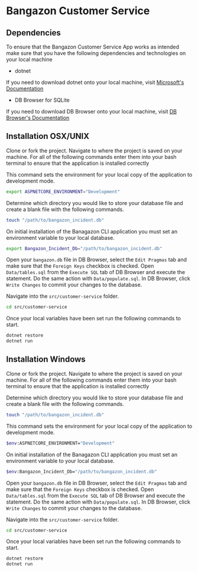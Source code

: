# Bangazon Customer Service

## Dependencies

To ensure that the  Bangazon Customer Service App works as intended make sure that you have the following dependencies and technologies on your local machine

- dotnet 

If you need to download dotnet onto your local machine, visit [Microsoft's Documentation](https://www.microsoft.com/en-us/download/details.aspx?id=30653)

- DB Browser for SQLite

If you need to download DB Browser onto your local machine, visit [DB Browser's Documentation](http://sqlitebrowser.org/)

## Installation OSX/UNIX

Clone or fork the project. Navigate to where the project is saved on your machine. For all of the following commands enter them into your bash terminal to ensure that the application is installed correctly


This command sets the environment for your local copy of the application to development mode.
```Bash
export ASPNETCORE_ENVIRONMENT="Development"
```

Determine which directory you would like to store your database file and create a blank file with the following commands.
```Bash
touch "/path/to/bangazon_incident.db"
```

On initial installation of the Banagazon CLI application you must set an environment variable to your local database.
```Bash
export Bangazon_Incident_Db="/path/to/bangazon_incident.db"
```

Open your `bangazon.db` file in DB Browser, select the `Edit Pragmas` tab and make sure that the `Foreign Keys` checkbox is checked. Open `Data/tables.sql` from the `Execute SQL` tab of DB Browser and execute the statement. Do the same action with `Data/populate.sql`. In DB Browser, click `Write Changes` to commit your changes to the database.

Navigate into the `src/customer-service` folder.

```Bash
cd src/customer-service
```

Once your local variables have been set run the following commands to start.
```Bash
dotnet restore
dotnet run
```

## Installation Windows

Clone or fork the project. Navigate to where the project is saved on your machine. For all of the following commands enter them into your bash terminal to ensure that the application is installed correctly


Determine which directory you would like to store your database file and create a blank file with the following commands.
```Bash
touch "/path/to/bangazon_incident.db"
```

This command sets the environment for your local copy of the application to development mode.
```Bash
$env:ASPNETCORE_ENVIRONMENT="Development"
```

On initial installation of the Banagazon CLI application you must set an environment variable to your local database.
```Bash
$env:Bangazon_Incident_Db="/path/to/bangazon_incident.db"
```

Open your `bangazon.db` file in DB Browser, select the `Edit Pragmas` tab and make sure that the `Foreign Keys` checkbox is checked. Open `Data/tables.sql` from the `Execute SQL` tab of DB Browser and execute the statement. Do the same action with `Data/populate.sql`. In DB Browser, click `Write Changes` to commit your changes to the database.

Navigate into the `src/customer-service` folder.

```Bash
cd src/customer-service
```

Once your local variables have been set run the following commands to start.
```Bash
dotnet restore
dotnet run
```
